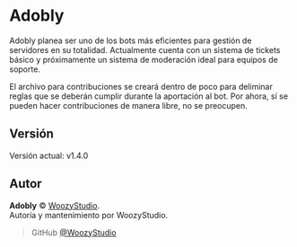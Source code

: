 # Adobly

Adobly planea ser uno de los bots más eficientes para gestión de servidores en su totalidad. Actualmente cuenta con un sistema de tickets básico y próximamente un sistema de moderación ideal para equipos de soporte.

El archivo para contribuciones se creará dentro de poco para deliminar reglas que se deberán cumplir durante la aportación al bot. Por ahora, sí se pueden hacer contribuciones de manera libre, no se preocupen.

## Versión

Versión actual: v1.4.0

## Autor

**Adobly** © [WoozyStudio](https://woozystudio.com).  
Autoría y mantenimiento por WoozyStudio.

> GitHub [@WoozyStudio](https://github.com/woozystudio)
